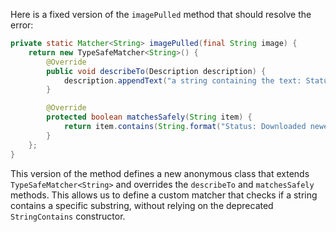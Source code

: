 Here is a fixed version of the `imagePulled` method that should resolve the error:

```java
private static Matcher<String> imagePulled(final String image) {
    return new TypeSafeMatcher<String>() {
        @Override
        public void describeTo(Description description) {
            description.appendText("a string containing the text: Status: Downloaded newer image for ").appendValue(image);
        }

        @Override
        protected boolean matchesSafely(String item) {
            return item.contains(String.format("Status: Downloaded newer image for %s", image));
        }
    };
}
```

This version of the method defines a new anonymous class that extends `TypeSafeMatcher<String>` and overrides the `describeTo` and `matchesSafely` methods. This allows us to define a custom matcher that checks if a string contains a specific substring, without relying on the deprecated `StringContains` constructor.